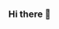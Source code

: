 ### Hi there 👋

<!--
**DibaeiS/DibaeiS** is a ✨ _special_ ✨ repository because its `README.md` (this file) appears on your GitHub profile.

Here are some ideas to get you started:

🤓 Data Nerd
🧐 Infinitely curious
🤩 T-SQL & Postgresql Power User
🤖 Automation Obsessed
😍 Big Data Narrator

